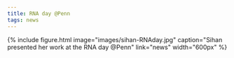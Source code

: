 ```yaml
---
title: RNA day @Penn
tags: news
---
```

{%
  include figure.html
  image="images/sihan-RNAday.jpg"
  caption="Sihan presented her work at the RNA day @Penn"
  link="news"
  width="600px"
%}
